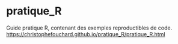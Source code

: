 # pratique_R
Guide pratique R, contenant des exemples reproductibles de code.
https://christophefouchard.github.io/pratique_R/pratique_R.html
